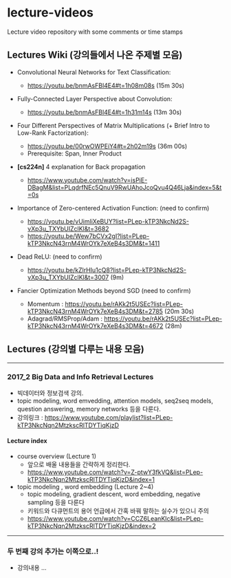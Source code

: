 # lecture-videos
Lecture video repository with some comments or time stamps

## Lectures Wiki (강의들에서 나온 주제별 모음)

* Convolutional Neural Networks for Text Classification:
    - https://youtu.be/bnmAsFBl4E4#t=1h08m08s (15m 30s)

* Fully-Connected Layer Perspective about Convolution:
    - https://youtu.be/bnmAsFBl4E4#t=1h31m14s (13m 30s)

* Four Different Perspectives of Matrix Multiplications (+ Brief Intro to Low-Rank Factorization):
    - https://youtu.be/00rwOWPEiY4#t=2h02m19s (36m 00s)
    - Prerequisite: Span, Inner Product


* **[cs224n]** 4 explanation for Back propagation
	- https://www.youtube.com/watch?v=isPiE-DBagM&list=PLqdrfNEc5QnuV9RwUAhoJcoQvu4Q46Lja&index=5&t=0s


* Importance of Zero-centered Activation Function: (need to confirm)
    - https://youtu.be/vUimliXeBUY?list=PLep-kTP3NkcNd2S-vXp3u_TXYbUIZclKl&t=3682
    - https://youtu.be/Wew7bCVx2gI?list=PLep-kTP3NkcN43rnM4WrOYk7eXeB4s3DM&t=1411

* Dead ReLU: (need to confirm)
    - https://youtu.be/kZlrHIu1cQ8?list=PLep-kTP3NkcNd2S-vXp3u_TXYbUIZclKl&t=3007 (9m)
    
* Fancier Optimization Methods beyond SGD (need to confirm)
    - Momentum : https://youtu.be/rAKk2t5USEc?list=PLep-kTP3NkcN43rnM4WrOYk7eXeB4s3DM&t=2785 (20m 30s)
    - Adagrad/RMSProp/Adam : https://youtu.be/rAKk2t5USEc?list=PLep-kTP3NkcN43rnM4WrOYk7eXeB4s3DM&t=4672 (28m)
    

## Lectures (강의별 다루는 내용 모음)
---
### 2017_2 Big Data and Info Retrieval Lectures
* 빅데이터와 정보검색 강의.
* topic modeling, word emvedding, attention models, seq2seq models, question answering, memory networks 등을 다룬다.
* 강의링크 : https://www.youtube.com/playlist?list=PLep-kTP3NkcNqn2MtzkscRlTDYTiqKjzD


#### Lecture index
* course overview (Lecture 1)
    - 앞으로 배울 내용들을 간략하게 정리한다.
    - https://www.youtube.com/watch?v=Z-ptwY3fkVQ&list=PLep-kTP3NkcNqn2MtzkscRlTDYTiqKjzD&index=1
* topic modeling , word embedding (Lecture 2~4)
    - topic modeling, gradient descent, word embedding, negative sampling 등을 다룬다
    - 키워드와 다큐먼트의 용어 언급에서 간혹 바꿔 말하는 실수가 있으니 주의
    - https://www.youtube.com/watch?v=CCZ6LeanKIc&list=PLep-kTP3NkcNqn2MtzkscRlTDYTiqKjzD&index=2

---

### 두 번째 강의 추가는 이쪽으로..!
* 강의내용 ...
